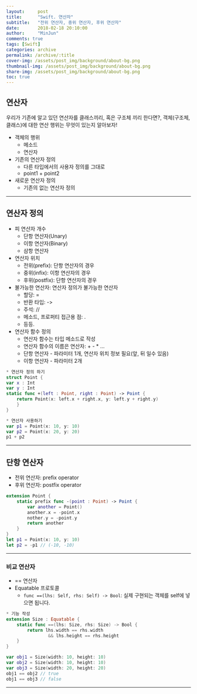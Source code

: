 ```yaml
---
layout:     post
title:      "Swift. 연산자"
subtitle:   "전위 연산자, 중위 연산자, 후위 연산자"
date:       2018-02-18 20:10:00
author:     "MinJun"
comments: true 
tags: [Swift]
categories: archive
permalink: /archive/:title
cover-img: /assets/post_img/background/about-bg.png
thumbnail-img: /assets/post_img/background/about-bg.png
share-img: /assets/post_img/background/about-bg.png
toc: true
---
```


## 연산자 

우리가 기존에 알고 있던 연산자를 클래스끼리, 혹은 구조체 끼리 한다면?, 객체(구조체, 클래스)에 대한 연산 행위는 무엇이 있는지 알아보자!

- 객체의 행위 
	- 메소드
	- 연산자
- 기존의 연산자 정의
	- 다른 타입에서의 사용자 정의를 그대로
	- point1 + point2
- 새로운 연산자 정의
	- 기존의 없는 연산자 정의        

---


## 연산자 정의 

- 피 연산자 개수 
	- 단항 연산자(Unary)
	- 이항 연산자(Binary)
	- 삼항 연산자 
- 연산자 위치
	- 전위(prefix): 단항 연산자의 경우 
	- 중위(infix): 이항 연산자의 경우  
	- 후위(postfix): 단항 연산자의 경우 
- 불가능한 연산자: 연산자 정의가 불가능한 연산자
	- 할당: = 
	- 반환 타입: ->
	- 주석: //
	- 메소드, 프로퍼티 접근용 점: .
	- 등등.
- 연산자 함수 정의
	- 연산자 함수는 타입 메소드로 작성
	- 연산자 함수의 이름은 연산자: + - * ...
	- 단항 연산자 - 파라미터 1개, 연산자 위치 정보 필요(앞, 뒤 일수 있음)
	- 이항 연산자 - 파라미터 2개 <br>

```swift
* 연산자 정의 하기
struct Point {
var x : Int
var y : Int
static func +(left : Point, right : Point) -> Point {
	return Point(x: left.x + right.x, y: left.y + right.y) 
	}
}

* 연산자 사용하기
var p1 = Point(x: 10, y: 10) 
var p2 = Point(x: 20, y: 20) 
p1 + p2
```

---

## 단항 연산자

- 전위 연산자: prefix operator
- 후위 연산자: postfix operator  

```swift
extension Point {
	static prefix func -(point : Point) -> Point {
		var another = Point() 
		another.x = -point.x 
		nother.y = -point.y 
		return another	
	}
}
let p1 = Point(x: 10, y: 10) 
let p2 = -p1 // (-10, -10)
``` 
  
---
 
   
### 비교 연산자 
- == 연산자
- Equatable 프로토콜
	- `func ==(lhs: Self, rhs: Self) -> Bool`: 실제 구현되는 객체를 self에 넣으면 됩니다.

```swift
* 기능 작성 
extension Size : Equatable {
	static func ==(lhs: Size, rhs: Size) -> Bool {
		return lhs.width == rhs.width
				&& lhs.height == rhs.height
	} 
}

var obj1 = Size(width: 10, height: 10) 
var obj2 = Size(width: 10, height: 10) 
var obj3 = Size(width: 20, height: 20)
obj1 == obj2 // true 
obj1 == obj3 // false
```

---

